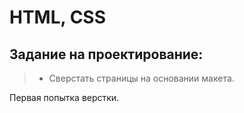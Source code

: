 # HTML, CSS
## Задание на проектирование:
> - Сверстать страницы на основании макета.

Первая попытка верстки.